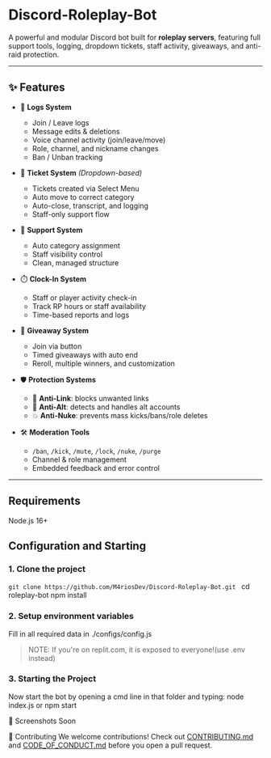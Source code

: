 # Discord-Roleplay-Bot

A powerful and modular Discord bot built for **roleplay servers**, featuring full support tools, logging, dropdown tickets, staff activity, giveaways, and anti-raid protection.

---

## ✨ Features

- 📜 **Logs System**
  - Join / Leave logs
  - Message edits & deletions
  - Voice channel activity (join/leave/move)
  - Role, channel, and nickname changes
  - Ban / Unban tracking

- 🎫 **Ticket System** *(Dropdown-based)*
  - Tickets created via Select Menu
  - Auto move to correct category
  - Auto-close, transcript, and logging
  - Staff-only support flow

- 🧾 **Support System**
  - Auto category assignment
  - Staff visibility control
  - Clean, managed structure

- ⏱️ **Clock-In System**
  - Staff or player activity check-in
  - Track RP hours or staff availability
  - Time-based reports and logs

- 🎉 **Giveaway System**
  - Join via button
  - Timed giveaways with auto end
  - Reroll, multiple winners, and customization

- 🛡️ **Protection Systems**
  - 🚫 **Anti-Link**: blocks unwanted links
  - 👥 **Anti-Alt**: detects and handles alt accounts
  - 💥 **Anti-Nuke**: prevents mass kicks/bans/role deletes

- 🛠️ **Moderation Tools**
  - `/ban`, `/kick`, `/mute`, `/lock`, `/nuke`, `/purge`
  - Channel & role management
  - Embedded feedback and error control

---
## Requirements 
Node.js 16+

## Configuration and Starting

### 1. Clone the project

```git clone https://github.com/M4riosDev/Discord-Roleplay-Bot.git ```
cd roleplay-bot
npm install

### 2. Setup environment variables
Fill in all required data in ./configs/config.js 
> NOTE: If you're on replit.com, it is exposed to everyone!(use .env instead)

### 3. Starting the Project
Now start the bot by opening a cmd line in that folder and typing: node index.js or npm start 


📸 Screenshots
Soon

🤝 Contributing
We welcome contributions!
Check out [CONTRIBUTING.md](./CONTRIBUTING.md) and [CODE_OF_CONDUCT.md](./CODE_OF_CONDUCT.md) before you open a pull request.
